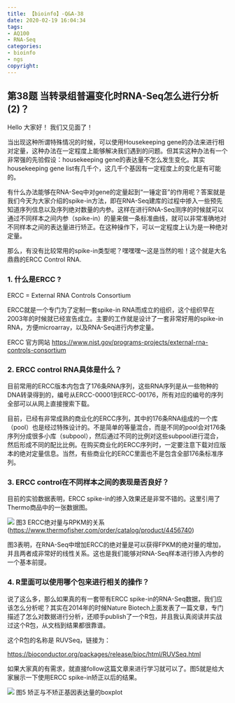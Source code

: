 ```yaml
---
title: 【bioinfo】-Q&A-38
date: 2020-02-19 16:04:34
tags:
- AQ100
- RNA-Seq
categories:
- bioinfo
- ngs
copyright:
---
```

## 第38题 当转录组普遍变化时RNA-Seq怎么进行分析(2)？
Hello 大家好！ 我们又见面了！

当出现这种所谓特殊情况的时候，可以使用Housekeeping gene的办法来进行相对定量，这种办法在一定程度上能够解决我们遇到的问题。但其实这种办法有一个非常强的先验假设：housekeeping gene的表达量不怎么发生变化。其实housekeeping gene list有几千个，这几千个基因有一定程度上的变化是有可能的。

有什么办法能够在RNA-Seq中对gene的定量起到“一锤定音”的作用呢？答案就是我们今天为大家介绍的spike-in方法，即在RNA-Seq建库的过程中掺入一些预先知道序列信息以及序列绝对数量的内参。这样在进行RNA-Seq测序的时候就可以通过不同样本之间内参（spike-in）的量来做一条标准曲线，就可以非常准确地对不同样本之间的表达量进行矫正。在这种操作下，可以一定程度上认为是一种绝对定量。

那么，有没有比较常用的spike-in类型呢？嘿嘿嘿～这是当然的啦！这个就是大名鼎鼎的ERCC Control RNA.

### 1. 什么是ERCC ?
ERCC = External RNA Controls Consortium

ERCC就是一个专门为了定制一套spike-in RNA而成立的组织，这个组织早在2003年的时候就已经宣告成立。主要的工作就是设计了一套非常好用的spike-in RNA，方便microarray，以及RNA-Seq进行内参定量。

ERCC 官方网站 https://www.nist.gov/programs-projects/external-rna-controls-consortium

### 2. ERCC control RNA具体是什么？
目前常用的ERCC版本内包含了176条RNA序列，这些RNA序列是从一些物种的DNA转录得到的，编号从ERCC-00001到ERCC-00176，所有对应的编号的序列全部可以从网上直接搜索下载。

目前，已经有非常成熟的商业化的ERCC序列，其中的176条RNA组成的一个库（pool）也是经过特殊设计的。不是简单的等量混合，而是不同的pool会对176条序列分成很多小库（subpool），然后通过不同的比例对这些subpool进行混合，然后形成不同的配比比例。在购买商业化的ERCC序列时，一定要注意下载对应版本的绝对定量信息。当然，有些商业化的ERCC里面也不是包含全部176条标准序列。

### 3. ERCC control在不同样本之间的表现是否良好？
目前的实验数据表明，ERCC spike-in的掺入效果还是非常不错的。这里引用了Thermo商品中的一张数据图。

![](1.jpg)
图3 ERCC绝对量与RPKM的关系 (https://www.thermofisher.com/order/catalog/product/4456740)

图3表明，在RNA-Seq中增加ERCC的绝对量是可以获得FPKM的绝对量的增加，并且两者成非常好的线性关系。这也是我们能够对RNA-Seq样本进行掺入内参的一个基本前提。

### 4. R里面可以使用哪个包来进行相关的操作？
说了这么多，那么如果真的有一套带有ERCC spike-in的RNA-Seq数据，我们应该怎么分析呢？其实在2014年的时候Nature Biotech上面发表了一篇文章，专门描述了怎么对数据进行分析，还顺手publish了一个R包，并且我认真阅读并实战过这个R包，从文档到结果都很靠谱。

这个R包的名称是 RUVSeq，链接为：

https://bioconductor.org/packages/release/bioc/html/RUVSeq.html


如果大家真的有需求，就直接follow这篇文章来进行学习就可以了。图5就是给大家展示一下使用ERCC spike-in矫正以后的结果。

![](2.jpg)
图5 矫正与不矫正基因表达量的boxplot
